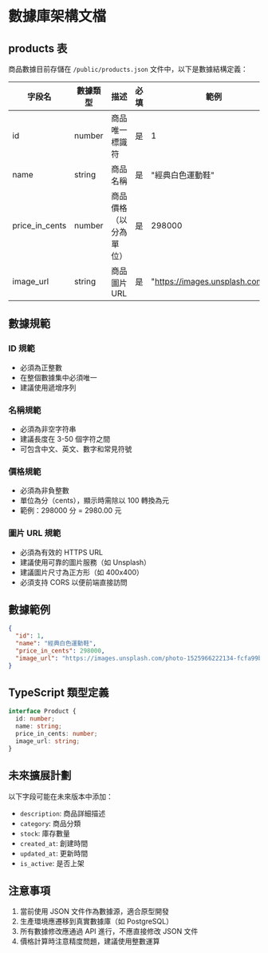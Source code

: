 # 數據庫架構文檔

## products 表

商品數據目前存儲在 `/public/products.json` 文件中，以下是數據結構定義：

| 字段名 | 數據類型 | 描述 | 必填 | 範例 |
|--------|----------|------|------|------|
| id | number | 商品唯一標識符 | 是 | 1 |
| name | string | 商品名稱 | 是 | "經典白色運動鞋" |
| price_in_cents | number | 商品價格（以分為單位） | 是 | 298000 |
| image_url | string | 商品圖片 URL | 是 | "https://images.unsplash.com/..." |

## 數據規範

### ID 規範
- 必須為正整數
- 在整個數據集中必須唯一
- 建議使用遞增序列

### 名稱規範
- 必須為非空字符串
- 建議長度在 3-50 個字符之間
- 可包含中文、英文、數字和常見符號

### 價格規範
- 必須為非負整數
- 單位為分（cents），顯示時需除以 100 轉換為元
- 範例：298000 分 = 2980.00 元

### 圖片 URL 規範
- 必須為有效的 HTTPS URL
- 建議使用可靠的圖片服務（如 Unsplash）
- 建議圖片尺寸為正方形（如 400x400）
- 必須支持 CORS 以便前端直接訪問

## 數據範例

```json
{
  "id": 1,
  "name": "經典白色運動鞋",
  "price_in_cents": 298000,
  "image_url": "https://images.unsplash.com/photo-1525966222134-fcfa99b8ae77?w=400&h=400&auto=format&fit=crop"
}
```

## TypeScript 類型定義

```typescript
interface Product {
  id: number;
  name: string;
  price_in_cents: number;
  image_url: string;
}
```

## 未來擴展計劃

以下字段可能在未來版本中添加：
- `description`: 商品詳細描述
- `category`: 商品分類
- `stock`: 庫存數量
- `created_at`: 創建時間
- `updated_at`: 更新時間
- `is_active`: 是否上架

## 注意事項

1. 當前使用 JSON 文件作為數據源，適合原型開發
2. 生產環境應遷移到真實數據庫（如 PostgreSQL）
3. 所有數據修改應通過 API 進行，不應直接修改 JSON 文件
4. 價格計算時注意精度問題，建議使用整數運算